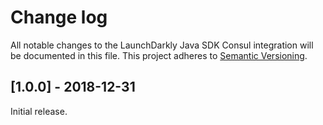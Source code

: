 # Change log

All notable changes to the LaunchDarkly Java SDK Consul integration will be documented in this file. This project adheres to [Semantic Versioning](http://semver.org).

## [1.0.0] - 2018-12-31

Initial release.
